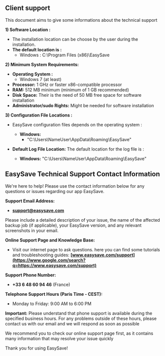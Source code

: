 ## Client support

This document aims to give some informations about the technical support 

**1) Software Location :**

* The installation location can be choose by the user during the installation.
* **The default location is :**
   * Windows : C:\Program Files (x86)\EasySave
  
**2) Minimum System Requirements:**

* **Operating System :**
    * Windows 7 (at least)
* **Processor:** 1 GHz or faster x86-compatible processor
* **RAM:** 512 MB minimum (minimum of 1 GB recommended)
* **Disk Space:** Their is the need of 50 MB free space for software installation
* **Administrator/sudo Rights:** Might be needed for software installation

**3) Configuration File Locations :**

* EasySave configuration files depends on the operating system :
    * **Windows:**
        * "C:\Users\NameUser\AppData\Roaming\EasySave"

* **Default Log File Location:** The default location for the log file is :
    * **Windows:** "C:\Users\NameUser\AppData\Roaming\EasySave"

## EasySave Technical Support Contact Information

We're here to help! Please use the contact information below for any questions or issues regarding our app EasySave.

**Support Email Address:**

  * **support@easysave.com**

Please include a detailed description of your issue, the name of the affected backup job (if applicable), your EasySave version, and any relevant screenshots in your email.

**Online Support Page and Knowledge Base:**

  * Visit our internet page to ask questions. here you can find some tutorials and troubleshooting guides: **[www.easysave.com/support](https://www.google.com/search?q=https://www.easysave.com/support)**

**Support Phone Number:**

  * **+33 6 48 60 94 46** (France)

**Telephone Support Hours (Paris Time - CEST):**

  * Monday to Friday: 9:00 AM to 6:00 PM

**Important:** Please understand that phone support is available during the specified business hours. For any problems outside of these hours, please contact us with our email  and we will respond as soon as possible

We recommend you to  check our online support page first, as it contains many information that may resolve your issue quickly

Thank you for using EasySave!
